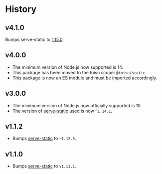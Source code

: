 # History

## v4.1.0

Bumps serve-static to [1.15.0](https://github.com/expressjs/serve-static/blob/master/HISTORY.md#1150--2022-03-24).

## v4.0.0

- The minimum version of Node.js now supported is 14.
- This package has been moved to the toisu scope: `@toisu/static`.
- This package is now an ES module and must be imported accordingly.

## v3.0.0

- The minimum version of Node.js now officially supported is 10.
- The version of [serve-static][1] used is now `^1.14.1`.

## v1.1.2

- Bumps [serve-static][1] to `~1.12.5`.

## v1.1.0

- Bumps [serve-static][1] to `v1.11.1`.

[1]: https://github.com/expressjs/serve-static
